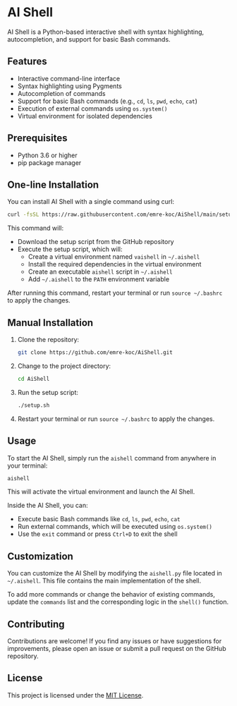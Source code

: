 # AI Shell

AI Shell is a Python-based interactive shell with syntax highlighting, autocompletion, and support for basic Bash commands.

## Features

- Interactive command-line interface
- Syntax highlighting using Pygments
- Autocompletion of commands
- Support for basic Bash commands (e.g., `cd`, `ls`, `pwd`, `echo`, `cat`)
- Execution of external commands using `os.system()`
- Virtual environment for isolated dependencies

## Prerequisites

- Python 3.6 or higher
- pip package manager

## One-line Installation

You can install AI Shell with a single command using curl:

```bash
curl -fsSL https://raw.githubusercontent.com/emre-koc/AiShell/main/setup.sh | bash
```

This command will:
- Download the setup script from the GitHub repository
- Execute the setup script, which will:
  - Create a virtual environment named `vaishell` in `~/.aishell`
  - Install the required dependencies in the virtual environment
  - Create an executable `aishell` script in `~/.aishell`
  - Add `~/.aishell` to the `PATH` environment variable

After running this command, restart your terminal or run `source ~/.bashrc` to apply the changes.

## Manual Installation

1. Clone the repository:

   ```bash
   git clone https://github.com/emre-koc/AiShell.git
   ```

2. Change to the project directory:

   ```bash
   cd AiShell
   ```

3. Run the setup script:

   ```bash
   ./setup.sh
   ```

4. Restart your terminal or run `source ~/.bashrc` to apply the changes.

## Usage

To start the AI Shell, simply run the `aishell` command from anywhere in your terminal:

```bash
aishell
```

This will activate the virtual environment and launch the AI Shell.

Inside the AI Shell, you can:
- Execute basic Bash commands like `cd`, `ls`, `pwd`, `echo`, `cat`
- Run external commands, which will be executed using `os.system()`
- Use the `exit` command or press `Ctrl+D` to exit the shell

## Customization

You can customize the AI Shell by modifying the `aishell.py` file located in `~/.aishell`. This file contains the main implementation of the shell.

To add more commands or change the behavior of existing commands, update the `commands` list and the corresponding logic in the `shell()` function.

## Contributing

Contributions are welcome! If you find any issues or have suggestions for improvements, please open an issue or submit a pull request on the GitHub repository.

## License

This project is licensed under the [MIT License](LICENSE).